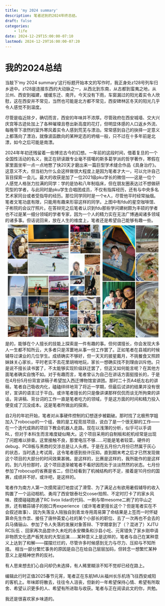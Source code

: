 ```yaml
---
title: 'my 2024 summary'
description: 笔者迟到的2024年终总结。
draft: false
categories:
    - life  
date: 2024-12-29T15:00:00-07:10
lastmod: 2024-12-29T16:00:00-07:20
---
```

# 我的2024总结
当敲下‘my 2024 summary’这行标题开始本文的写作时，我正身处z128号列车归乡途中。z128是连接东西的大动脉之一，从西北到东南，从古都到蛮夷之地，从兰州、西安到福建，缓缓东迁、南开。今天没有下雨，车窗漏过的阳光着实令人欣慰，这在西安并不常见，当然也可能是北方都不常见，西安碑林区冬天的阳光几乎令人感觉不到温度。

尽管是临近除夕，确切而言，西安的年味并不浓厚。尽管政府在西安城墙、交大兴庆宫等古迹处加上了各种璀璨且卷出新高度的花灯，但明显体感的人口返乡外流、每晚零下凛然的室外寒风着实令人感到荒芜与漂泊。常常感到自己的抉择一定意义上都落向了漂泊，就像波函数向的某种定态的坍缩一般，只不过在十多年前是北漂，如今之后可能是南漂。

2024年年初还残留着一些博览古今的幻想。一年前的这段时间，借着复旦的一个全国性活动的名义，我正在研读跟专业毫不搭噶的斯多葛学派的哲学著作，寒假在家里面坐牢一点一点地憋了快20天才磨出来一篇巨型学术缝合作品《具身治疗》。这意义不大，但当初为什么会这样做很大程度上是因为笔者才大一，可以允许自己盲目探索一会儿。最大的收获是加了一位2021级pku学长的微信——这是一位个人感觉人格张力拉满的同学：学的是协和八年制临床，但在朋友圈表达过不想做研究型的学者，与此同时是pku学生合唱团成员，不仅有指挥经历，还有与中央多名艺术家同台或者受指导的经历。那位同学同时是一个e人，尽管他平时经常抽烟。笔者文笔功底有限，只能用有趣来形容这样的同学。上图中有fdu的星空咖啡馆、子彬院的会议厅照片。在答辩完之后笔者认识到fdu那些学问建树颇为丰硕的学者也不过是某一细分领域的学者专家，因为一个人的精力实在无法广博通闻诸多领域的诸多事。但话说回来，放在人生的维度上，笔者还是希望自己能够有趣一些。
![](experience.jpg)
是的，能够在个人擅长的技能上探索是一件有趣的事。但何谓擅长，你会发现大多人一生都不知所云，大多者只是浑噩地从事一份工作罢了。正如笔者在县城的时候辅导过课业的几位学生。成绩确实不够好，但一天天的披星戴月，不挑餐食又照顾妹妹关心家长，平时老实不去花里胡哨地玩，家长一想确实找不到理由训斥他。只是说不擅长读书罢了，不太能够实现阶级跃迁罢了，但这又如何能言呢？在其他方面笔者确实自愧不如。对于有趣而言，笔者曾认为自己在讲话方面挺擅长的，于是在4月份5月份背宣讲稿子希望加入西迁博物馆宣讲团。那时二十页A4纸左右的讲稿，笔者自己吸收内化，磕磕绊绊地背了将近一学期，但最后试讲的结果并没有很好，宣讲的语言过于平白。或许笔者擅长的只是像讲课那样侃侃而谈无所拘束的讲话，背讲稿、背台词的工作一直是笔者吃力的领域，于是这方面的时间和精力投入便变成了沉没成本。这是笔者所做出的探索。

自2月的年初开始，笔者对从事硬件控制的幻想逐步被戳破。那时找了北极熊学姐加入了robocup的一个组，做的是工程竞技项目，说白了是一个很无聊的工作——在一个迭代成熟的项目下教会机器人走路。现在以浅薄的分析，似乎可以手调RL，但对于本科生而言难度疑似略大。这个项目采用的自制板和舵机经常是出现了问题难以排查。这里接触不良，那里电压不够……可能是笔者较菜，硬件的debug、PCB板与黑商的交涉总是让人头疼。于是在五月份六月份已然属于灰心的状态，当时遇上考试周，这令笔者感到些许压抑。直到期末考之后才已然发现做这个项目的大部分的时间效果甚微。是这样的，比赛是这样的，我所能作的是这样的。到六月份那时，这个项目逐渐被笔者不看好因而处于淡淡然然的状态。七月份参加了robocup的省赛是省二，但已经看到了机械结构的不足，接着是10月份的国赛，成绩并不好。或许吧，是这样的。

笔者作为南方人第一次摸爬滚打地尝试了滑雪、为了满足占有欲用暑假辅导的收入购置了一个运动相机、勇闯了西安银泰社交coser拍照、不定时打卡了的家乡风味、摸摸碰碰跑通了RC livox lidar的代码、一刷与带mesome二刷了的华山之旅，还有糖蒜铺子的脱口秀experience（或许笔者更擅长这个？但是笔者实在不会叙述故事）、因为失落没人陪独自到青龙寺用周易算了命结果是上签而一时怀疑算命先生作祟、接任了唐仲英爱心社的某个小部长的职位、去了一次再也不会去的兵马俑骊山、参加了令人失落的发展对象答辩、下学期拿到了（？混进了）XJTU RC队伍 、回家再次品尝许久未吃的永安粿条和沙县小吃、元宵错失了家乡刚申请非物质文化遗产板凳龙的大型巡演……某种意义上是这样的，笔者与自己在某种意义上达到了和解——摆摆烂烂的，尽管许多时候感到无力与尽力、压抑与不知所措。 相当一部分繁忙事务的原因是自己在给自己层层加码，但转念一想繁忙某种意义上是精神世界的反衬。

有人思来想去扪心自问却仍未选择，有人稀里糊涂不知不觉却已经在路上。

编辑此行时正值2025春节元宵，笔者正在东航MU从福州长乐机场飞往西安咸阳的客机上。年味即将散去，往往令人沮丧，但新的一年希望保持心情、希望有所取舍、希望认识更多的人、希望有所进取与收获。笔者与正在阅读此文的你，共勉。

我还是很喜欢家乡味道的。
